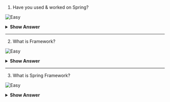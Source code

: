1. Have you used & worked on Spring?

![Easy](https://github.com/revaturelabs/interviewquestions/blob/dev/ComplexityTags/simple%20(2).svg)
<details>
    <summary><b> Show Answer </b></summary> 
<blockquote>
  
 Yes, we have learned various Spring modules like, Core Spring, Spring MVC, Spring Data JPA, Spring AOP, Spring Boot etc. We have implemented the RESTful microservices final capstone project as well using Spring boot.
  </blockqoute> 
</details>

---

2. What is Framework?

![Easy](https://github.com/revaturelabs/interviewquestions/blob/dev/ComplexityTags/simple%20(2).svg)
<details>
    <summary><b> Show Answer </b></summary> 
<blockquote>
  
A framework generally provides some base functionality which can be used and extend to make complex applications easily. E.g., Spring MVC It provides everything you need to get off the ground building website using the MVC pattern, it handles web requests, view, routes etc.<br>
**Explanation** <br>
A software framework, in computer programming, is an abstraction in which common code providing generic functionality can be selectively overridden or specialized by user code providing specific functionality. Frameworks are a special case of software libraries in that they are reusable abstractions of code wrapped in a well-defined Application programming interface (API), yet they contain some key distinguishing features that separate them from normal libraries.
  </blockqoute> 
</details>
    
---
  
3. What is Spring Framework?

![Easy](https://github.com/revaturelabs/interviewquestions/blob/dev/ComplexityTags/simple%20(2).svg)
<details>
    <summary><b> Show Answer </b></summary> 
<blockquote>
    
Spring is award winning dependency injection framework used to build simple, web & complex enterprise applications more easily with the set of predefined modules.
Explanation:  The Spring framework is one of the most popular application development frameworks of Java. The important feature of the spring framework is dependency injection or the Inversion of Control. With the help of Spring Framework, we are able to develop a loosely coupled application. It's packed with some nice out of the box modules like:
1.	Spring JDBC
2.	Spring MVC
3.	Spring Security
4.	Spring AOP
5.	Spring ORM
6.	Spring Test
    
These modules can drastically reduce the development time of an application. For example, in the early days of Java web development, we needed to write a lot of boilerplate code to insert a record into a data source. By using the **JdbcTemplate** of the Spring JDBC module, we can reduce it to a few lines of code with only a few configurations.
  </blockqoute> 
</details>
